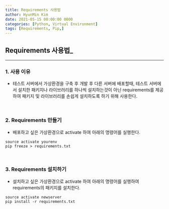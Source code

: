 ```yaml
---
title: Requirements 사용법
author: HyunMin Kim
date: 2021-05-15 00:00:00 0000
categories: [Python, Virtual Environment]
tags: [Requirements, Pip,]
---
```


## Requirements 사용법_
---
### 1. 사용 이유
- 테스트 서버에서 가상환경을 구축 후 개발 후 다른 서버에 배포할때, 테스트 서버에서 설치한 패키지나 라이브러리를 하나씩 설치하는것이 아닌 requirements를 제공하여 패키지 및 라이브러리를 손쉽게 설치하도록 하기 위해 사용한다.

<br>

### 2. Requirements 만들기
- 배포하고 싶은 가상환경으로 activate 하여 아래의 명령어를 실행한다.

```console
source activate yourenv
pip freeze > requirements.txt
```

<br>

### 3. Requirements 설치하기
- 설치하고 싶은 가상환경으로 activate 하여 아래의 명령어를 실행하여 requirements의 패키지를 설치한다.

```console
source activate newserver
pip install -r requirements.txt
```

